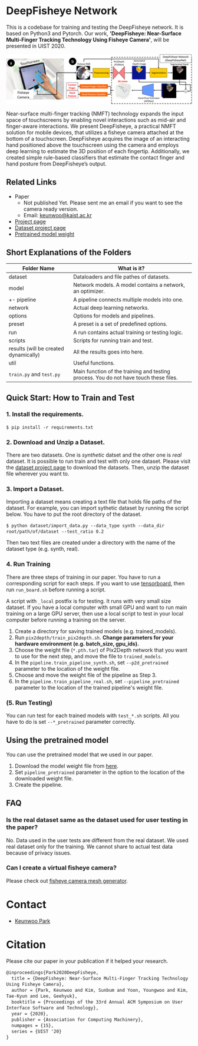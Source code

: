 # DeepFisheye Network
This is a codebase for training and testing the DeepFisheye network. It is based on Python3 and Pytorch.
Our work, **'DeepFisheye: Near-Surface Multi-Finger Tracking Technology Using Fisheye Camera'**,  will be presented in UIST 2020.

![technical concept](technical_concept.png)

Near-surface multi-finger tracking (NMFT) technology expands the input space of touchscreens by enabling novel interactions such as mid-air and finger-aware interactions. We present DeepFisheye, a practical NMFT solution for mobile devices, that utilizes a fisheye camera attached at the bottom of a touchscreen. DeepFisheye acquires the image of an interacting hand positioned above the touchscreen using the camera and employs deep learning to estimate the 3D position of each fingertip. Additionally, we created simple rule-based classifiers that estimate the contact finger and hand posture from DeepFisheye’s output.

## Related Links
- Paper
    - Not published Yet. Please sent me an email if you want to see the camera ready version.
    - Email: [keunwoo@kaist.ac.kr](keunwoo@kaist.ac.kr)
- [Project page](http://kwpark.io/deepfisheye)
- [Dataset project page](https://github.com/KeunwooPark/DeepFisheyeDataset)
- [Pretrained model weight](https://drive.google.com/file/d/1C_kbaw1Ull4D_JHgDkhrLwdjCITzj-8E/view?usp=sharing)

## Short Explanations of the Folders

|Folder Name|What is it?|
|-------------|-------------|
|dataset | Dataloaders and file pathes of datasets.|
|model | Network models. A model contains a network, an optimizer. |
| +- pipeline | A pipeline connects multiple models into one.|
|network | Actual deep learning networks.|
|options | Options for models and pipelines. |
|preset| A preset is a set of predefined options.|
|run| A run contains actual training or testing logic.|
|scripts| Scripts for running train and test.|
|results (will be created dynamically)| All the results goes into here.|
|util| Useful functions. |
|```train.py``` and ```test.py``` | Main function of the training and testing process. You do not have touch these files.|


## Quick Start: How to Train and Test
### 1. Install the requirements.

```shell
$ pip install -r requirements.txt
```

### 2. Download and Unzip a Dataset.

There are two datasets. One is *synthetic* datset and the other one is *real* dataset. It is possible to run train and test with only one dataset. Please visit the [dataset project page](https://github.com/KeunwooPark/DeepFisheyeDataset) to download the datasets. Then, unzip the dataset file wherever you want to.


### 3. Import a Dataset.

Importing a dataset means creating a text file that holds file paths of the dataset. For example, you can import sythetic dataset by running the script below. You have to put the root directory of the dataset.

```shell
$ python dataset/import_data.py --data_type synth --data_dir root/path/of/dataset --test_ratio 0.2
```

Then two text files are created under a directory with the name of the dataset type (e.g. synth, real).

### 4. Run Training

There are three steps of training in our paper. You have to run a corresponding script for each steps. If you want to use [tensorboard](https://www.tensorflow.org/tensorboard), then run ```run_board.sh``` before running a script.

A script with ```_local``` postfix is for testing. It runs with very small size dataset. If you have a local computer with small GPU and want to run main training on a large GPU server, then use a local script to test in your local computer before running a training on the server.

1. Create a directory for saving trained models (e.g. trained_models).
2. Run ```pix2depth/train_pix2depth.sh```. **Change parameters for your hardware environment (e.g. batch_size, gpu_ids).**
3. Choose the weight file (```*.pth.tar```) of Pix2Depth network that you want to use for the next step, and move the file to ```trained_models```.
4. In the ```pipeline.train_pipeline_synth.sh```, set ```--p2d_pretrained``` parameter to the location of the weight file.
5. Choose and move the weight file of the pipeline as Step 3.
6. In the ```pipeline.train_pipeline_real.sh```, set ```--pipeline_pretrained``` parameter to the location of the trained pipeline's weight file.

### (5. Run Testing)

You can run test for each trained models with ```test_*.sh``` scripts. All you have to do is set ```--*_pretrained``` parameter correctly.

## Using the pretrained model
You can use the pretrained model that we used in our paper.
1. Download the model weight file from [here](https://drive.google.com/file/d/1C_kbaw1Ull4D_JHgDkhrLwdjCITzj-8E/view?usp=sharing).
2. Set ```pipeline_pretrained``` parameter in the option to the location of the downloaded weight file.
3. Create the pipeline.

## FAQ

### Is the real dataset same as the dataset used for user testing in the paper?
No. Data used in the user tests are different from the real dataset. We used real dataset only for the training. We cannot share to actual test data because of privacy issues.

### Can I create a virtual fisheye camera?
Please check out [fisheye camera mesh generator](https://github.com/KeunwooPark/fisheye_mesh_generator).

# Contact
- [Keunwoo Park](http://kwpark.io)

# Citation
Please cite our paper in your publication if it helped your research.

```
@inproceedings{Park2020DeepFisheye,
  title = {DeepFisheye: Near-Surface Multi-Finger Tracking Technology Using Fisheye Camera},
  author = {Park, Keunwoo and Kim, Sunbum and Yoon, Youngwoo and Kim, Tae-Kyun and Lee, Geehyuk},
  booktitle = {Proceedings of the 33rd Annual ACM Symposium on User Interface Software and Technology},
  year = {2020},
  publisher = {Association for Computing Machinery},
  numpages = {15},
  series = {UIST '20}
}
```
